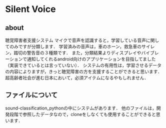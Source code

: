 # Silent Voice

## about
聴覚障害者支援システム
マイクで音声を認識すると，学習している音声に関してのみですが分類します．
学習済みの音声は，車のホーン，救急車のサイレン，踏切の警告音の３種類です．
また，分類結果よりディスプレイやバイブレーションで通知してくれるandroid向けのアプリケーションを目指してました（実装できているとは言っていない）．
システムの有用性は，学習させるデータの内容によりますが，きっと聴覚障害の方を支援することができると思います．
超高齢者社会が進む日本において，必須アイテムになるやもしれません．


## ファイルについて

sound-classification_pythonの中にシステムがあります．
他のファイルは，開発段階で参照したデータなので，cloneをしなくても使用することができると思います．
